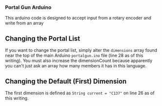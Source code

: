 ### Portal Gun Arduino

This arduino code is designed to accept input from a rotary encoder and write from an array 

## Changing the Portal List

If you want to change the portal list, simply alter the `dimensions` array found near the top of the main Arduino `portalgun.ino` file (line 28 as of this writing). You must also increase the dimensionCount because apparently you can't just ask an array how many members it has in this language.

## Changing the Default (First) Dimension

The first dimension is defined as `String current = "C137"` on line 26 as of this writing. 
